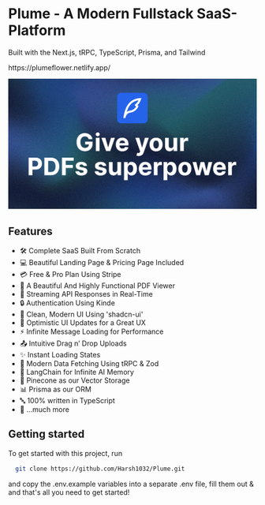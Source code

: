 <h1 class="code-line" data-line-start=0 data-line-end=1 ><a id="KeyState_0"></a>Plume - A Modern Fullstack SaaS-Platform</h1>

Built with the Next.js, tRPC, TypeScript, Prisma, and Tailwind

<p class="has-line-data" data-line-start="4" data-line-end="5"> https://plumeflower.netlify.app/</p>

![Project Image](https://github.com/Harsh1032/Plume/blob/main/public/thumbnail.png)

## Features

- 🛠️ Complete SaaS Built From Scratch
- 💻 Beautiful Landing Page & Pricing Page Included
- 💳 Free & Pro Plan Using Stripe
- 📄 A Beautiful And Highly Functional PDF Viewer
- 🔄 Streaming API Responses in Real-Time
- 🔒 Authentication Using Kinde
- 🎨 Clean, Modern UI Using 'shadcn-ui'
- 🚀 Optimistic UI Updates for a Great UX
- ⚡ Infinite Message Loading for Performance
- 📤 Intuitive Drag n’ Drop Uploads
- ✨ Instant Loading States
- 🔧 Modern Data Fetching Using tRPC & Zod
- 🧠 LangChain for Infinite AI Memory
- 🌲 Pinecone as our Vector Storage
- 📊 Prisma as our ORM
- 🔤 100% written in TypeScript
- 🎁 ...much more

## Getting started

To get started with this project, run

```bash
  git clone https://github.com/Harsh1032/Plume.git
```

and copy the .env.example variables into a separate .env file, fill them out & and that's all you need to get started!

